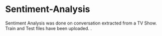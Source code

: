 # Sentiment-Analysis
Sentiment Analysis was done on conversation extracted from a TV Show.
Train and Test files have been uploaded.
.
